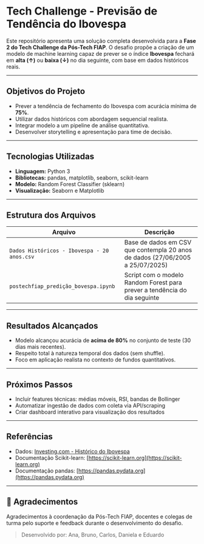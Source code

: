 # Tech Challenge - Previsão de Tendência do Ibovespa

Este repositório apresenta uma solução completa desenvolvida para a **Fase 2 do Tech Challenge da Pós-Tech FIAP**. O desafio propõe a criação de um modelo de machine learning capaz de prever se o índice **Ibovespa** fechará em **alta (↑)** ou **baixa (↓)** no dia seguinte, com base em dados históricos reais.

---

## Objetivos do Projeto

* Prever a tendência de fechamento do Ibovespa com acurácia mínima de **75%**.
* Utilizar dados históricos com abordagem sequencial realista.
* Integrar modelo a um pipeline de análise quantitativa.
* Desenvolver storytelling e apresentação para time de decisão.

---

## Tecnologias Utilizadas

* **Linguagem:** Python 3
* **Bibliotecas:** pandas, matplotlib, seaborn, scikit-learn
* **Modelo:** Random Forest Classifier (sklearn)
* **Visualização:** Seaborn e Matplotlib

---

## Estrutura dos Arquivos

| Arquivo                                     | Descrição                                                                    |
| ------------------------------------------- | -----------------------------------------------------------------------------|
| `Dados Históricos - Ibovespa - 20 anos.csv` | Base de dados em CSV que contempla 20 anos de dados (27/06/2005 a 25/07/2025)|
| `postechfiap_predição_bovespa.ipynb`        | Script com o modelo Random Forest para prever a tendência do dia seguinte    |
 
---

## Resultados Alcançados

* Modelo alcançou acurácia de **acima de 80%** no conjunto de teste (30 dias mais recentes).
* Respeito total à natureza temporal dos dados (sem shuffle).
* Foco em aplicação realista no contexto de fundos quantitativos.

---

## Próximos Passos
* Incluir features técnicas: médias móveis, RSI, bandas de Bollinger
* Automatizar ingestão de dados com coleta via API/scraping
* Criar dashboard interativo para visualização dos resultados

---

## Referências

* Dados: [Investing.com - Histórico do Ibovespa](https://br.investing.com/indices/bovespa-historical-data)
* Documentação Scikit-learn: [https://scikit-learn.org](https://scikit-learn.org)
* Documentação pandas: [https://pandas.pydata.org](https://pandas.pydata.org)

---

## 🙏 Agradecimentos

Agradecimentos à coordenação da Pós-Tech FIAP, docentes e colegas de turma pelo suporte e feedback durante o desenvolvimento do desafio.

> Desenvolvido por: Ana, Bruno, Carlos, Daniela e Eduardo
